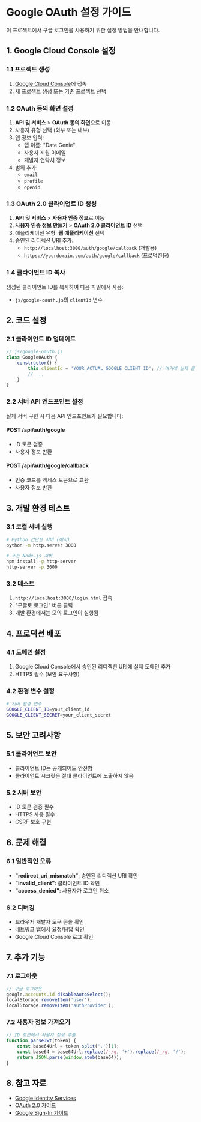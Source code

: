 # Google OAuth 설정 가이드

이 프로젝트에서 구글 로그인을 사용하기 위한 설정 방법을 안내합니다.

## 1. Google Cloud Console 설정

### 1.1 프로젝트 생성
1. [Google Cloud Console](https://console.cloud.google.com/)에 접속
2. 새 프로젝트 생성 또는 기존 프로젝트 선택

### 1.2 OAuth 동의 화면 설정
1. **API 및 서비스** > **OAuth 동의 화면**으로 이동
2. 사용자 유형 선택 (외부 또는 내부)
3. 앱 정보 입력:
   - 앱 이름: "Date Genie"
   - 사용자 지원 이메일
   - 개발자 연락처 정보
4. 범위 추가:
   - `email`
   - `profile`
   - `openid`

### 1.3 OAuth 2.0 클라이언트 ID 생성
1. **API 및 서비스** > **사용자 인증 정보**로 이동
2. **사용자 인증 정보 만들기** > **OAuth 2.0 클라이언트 ID** 선택
3. 애플리케이션 유형: **웹 애플리케이션** 선택
4. 승인된 리디렉션 URI 추가:
   - `http://localhost:3000/auth/google/callback` (개발용)
   - `https://yourdomain.com/auth/google/callback` (프로덕션용)

### 1.4 클라이언트 ID 복사
생성된 클라이언트 ID를 복사하여 다음 파일에서 사용:
- `js/google-oauth.js`의 `clientId` 변수

## 2. 코드 설정

### 2.1 클라이언트 ID 업데이트
```javascript
// js/google-oauth.js
class GoogleOAuth {
    constructor() {
        this.clientId = 'YOUR_ACTUAL_GOOGLE_CLIENT_ID'; // 여기에 실제 클라이언트 ID 입력
        // ...
    }
}
```

### 2.2 서버 API 엔드포인트 설정
실제 서버 구현 시 다음 API 엔드포인트가 필요합니다:

#### POST /api/auth/google
- ID 토큰 검증
- 사용자 정보 반환

#### POST /api/auth/google/callback
- 인증 코드를 액세스 토큰으로 교환
- 사용자 정보 반환

## 3. 개발 환경 테스트

### 3.1 로컬 서버 실행
```bash
# Python 간단한 서버 (예시)
python -m http.server 3000

# 또는 Node.js 서버
npm install -g http-server
http-server -p 3000
```

### 3.2 테스트
1. `http://localhost:3000/login.html` 접속
2. "구글로 로그인" 버튼 클릭
3. 개발 환경에서는 모의 로그인이 실행됨

## 4. 프로덕션 배포

### 4.1 도메인 설정
1. Google Cloud Console에서 승인된 리디렉션 URI에 실제 도메인 추가
2. HTTPS 필수 (보안 요구사항)

### 4.2 환경 변수 설정
```bash
# 서버 환경 변수
GOOGLE_CLIENT_ID=your_client_id
GOOGLE_CLIENT_SECRET=your_client_secret
```

## 5. 보안 고려사항

### 5.1 클라이언트 보안
- 클라이언트 ID는 공개되어도 안전함
- 클라이언트 시크릿은 절대 클라이언트에 노출하지 않음

### 5.2 서버 보안
- ID 토큰 검증 필수
- HTTPS 사용 필수
- CSRF 보호 구현

## 6. 문제 해결

### 6.1 일반적인 오류
- **"redirect_uri_mismatch"**: 승인된 리디렉션 URI 확인
- **"invalid_client"**: 클라이언트 ID 확인
- **"access_denied"**: 사용자가 로그인 취소

### 6.2 디버깅
- 브라우저 개발자 도구 콘솔 확인
- 네트워크 탭에서 요청/응답 확인
- Google Cloud Console 로그 확인

## 7. 추가 기능

### 7.1 로그아웃
```javascript
// 구글 로그아웃
google.accounts.id.disableAutoSelect();
localStorage.removeItem('user');
localStorage.removeItem('authProvider');
```

### 7.2 사용자 정보 가져오기
```javascript
// ID 토큰에서 사용자 정보 추출
function parseJwt(token) {
    const base64Url = token.split('.')[1];
    const base64 = base64Url.replace(/-/g, '+').replace(/_/g, '/');
    return JSON.parse(window.atob(base64));
}
```

## 8. 참고 자료

- [Google Identity Services](https://developers.google.com/identity/gsi/web)
- [OAuth 2.0 가이드](https://developers.google.com/identity/protocols/oauth2)
- [Google Sign-In 가이드](https://developers.google.com/identity/sign-in/web)
